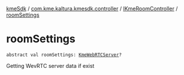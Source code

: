 [kmeSdk](../../index.md) / [com.kme.kaltura.kmesdk.controller](../index.md) / [IKmeRoomController](index.md) / [roomSettings](./room-settings.md)

# roomSettings

`abstract val roomSettings: `[`KmeWebRTCServer`](../../com.kme.kaltura.kmesdk.rest.response.room/-kme-web-r-t-c-server/index.md)`?`

Getting WevRTC server data if exist

